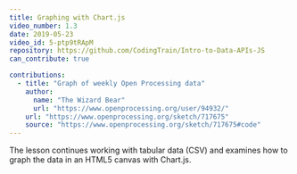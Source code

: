 ```yaml
---
title: Graphing with Chart.js
video_number: 1.3
date: 2019-05-23
video_id: 5-ptp9tRApM
repository: https://github.com/CodingTrain/Intro-to-Data-APIs-JS
can_contribute: true

contributions:
  - title: "Graph of weekly Open Processing data"
    author:
      name: "The Wizard Bear"
      url: "https://www.openprocessing.org/user/94932/"
    url: "https://www.openprocessing.org/sketch/717675"
    source: "https://www.openprocessing.org/sketch/717675#code"
---
```


The lesson continues working with tabular data (CSV) and examines how to graph the data in an HTML5 canvas with Chart.js.
